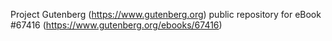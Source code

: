 Project Gutenberg (https://www.gutenberg.org) public repository for
eBook #67416 (https://www.gutenberg.org/ebooks/67416)
